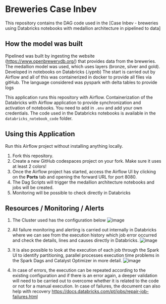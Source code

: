  Breweries Case Inbev 
==================================

This repository contains the DAG code used in the [Case Inbev - breweries using Databricks notebooks with medallion architecture in pipelined to data]

## How the model was built

Pipelined was built by ingesting the website (<https://www.openbrewerydb.org/>) that provides data from the breweries.
The medallion model was used, which uses layers (bronze, silver and gold). Developed in notebooks on Databricks (.iypnb) 
The start is carried out by Airflow and all of this was containerized in docker to provide all files via gitHub.
The language considered was pyspark with delta tables to provide logs

This application runs this repository with Airflow.
Containerization of the Databricks with Airflow application to provide synchronization and activation of notebooks.
You need to add in `.env` and add your own credentials. 
The code used in the Databricks notebooks is available in the `databricks_notebook_code` folder.

## Using this Application

Run this Airflow project without installing anything locally.

1. Fork this repository.
2. Create a new GitHub codespaces project on your fork. Make sure it uses at least 2 colors!
3. Once the Airflow project has started, access the Airflow UI by clicking on the **Ports** tab and opening the forward URL for port 8080.
4. The Dag Scripts will trigger the medallion architecture notebooks and jobs will be created.
5. Monitoring will be possible to check directly in Databricks

## Resources / Monitoring / Alerts 

1. The Cluster used has the configuration below
   ![image](https://github.com/user-attachments/assets/d97a7151-9a96-4184-a78d-9b5b08ca0b3e)

2. All failure monitoring and alerting is carried out internally in Databricks where we can see from the execution history which job error occurred and check the details, lines and causes directly in Databricks.
   ![image](https://github.com/user-attachments/assets/1fad3775-0514-451c-82c7-d25421b059cd)

3. It is also possible to look at the execution of each job through the Spark UI to identify partitioning, parallel processes execution time problems in the Spark Dags and Catalyst Optimizer in more detail.
![image](https://github.com/user-attachments/assets/88c4b236-4c0f-477f-b74d-86293e0bfa22)


2. In case of errors, the execution can be repeated according to the existing configuration and if there is an error again, a deeper validation will need to be carried out to overcome whether it is related to the code or not for a manual execution.
In case of failures, the document can also help with recovery https://docs.databricks.com/pt/jobs/repair-job-failures.html

